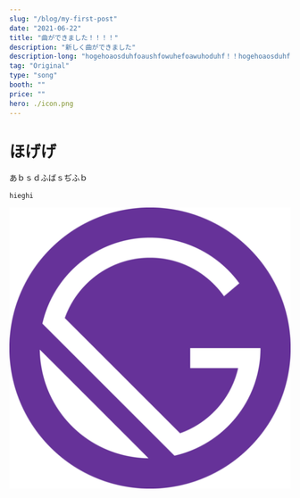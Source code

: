 ```yaml
---
slug: "/blog/my-first-post"
date: "2021-06-22"
title: "曲ができました！！！！"
description: "新しく曲ができました"
description-long: "hogehoaosduhfoaushfowuhefoawuhoduhf！！hogehoaosduhfoaushfowuhefoawuhoduhf！！やるわ～"
tag: "Original"
type: "song"
booth: ""
price: ""
hero: ./icon.png
---
```



# ほげげ
あｂｓｄふばｓぢふｂ

```
hieghi
```

![000](./icon.png)